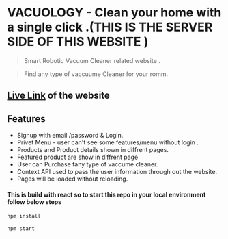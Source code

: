 # VACUOLOGY - Clean your home with a single click  .(THIS IS THE SERVER SIDE OF THIS WEBSITE )

> Smart Robotic Vacuum Cleaner  related website .

> Find any type of vaccuume Cleaner for your romm.

## [Live Link](https://tender-euler-ae450c.netlify.app/) of the website

## Features

- Signup with email /password & Login.
- Privet Menu - user can't see some features/menu without login .
- Products and Product details shown in diffrent pages.
- Featured product are show in diffrent page
- User can Purchase fany type of vaccume cleaner.
- Context API used to pass the user information through out the website.
- Pages will be loaded without reloading.

#### This is build with react so to start this repo in your local environment follow below steps

```sh
npm install
```

```sh
npm start
```
